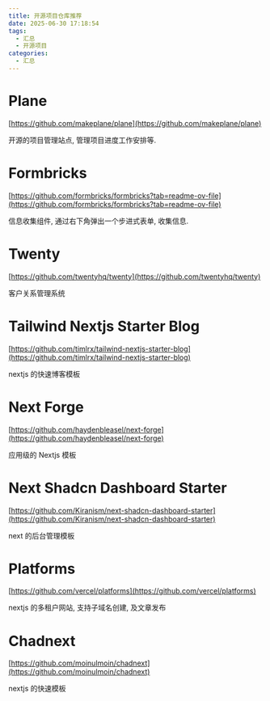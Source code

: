 ```yaml
---
title: 开源项目仓库推荐
date: 2025-06-30 17:18:54
tags:
  - 汇总
  - 开源项目
categories:
  - 汇总
---
```


# Plane

[https://github.com/makeplane/plane](https://github.com/makeplane/plane)

开源的项目管理站点, 管理项目进度工作安排等.

# Formbricks

[https://github.com/formbricks/formbricks?tab=readme-ov-file](https://github.com/formbricks/formbricks?tab=readme-ov-file)

信息收集组件, 通过右下角弹出一个步进式表单, 收集信息.

# Twenty

[https://github.com/twentyhq/twenty](https://github.com/twentyhq/twenty)

客户关系管理系统

# Tailwind Nextjs Starter Blog

[https://github.com/timlrx/tailwind-nextjs-starter-blog](https://github.com/timlrx/tailwind-nextjs-starter-blog)

nextjs 的快速博客模板

# Next Forge

[https://github.com/haydenbleasel/next-forge](https://github.com/haydenbleasel/next-forge)

应用级的 Nextjs 模板

# Next Shadcn Dashboard Starter

[https://github.com/Kiranism/next-shadcn-dashboard-starter](https://github.com/Kiranism/next-shadcn-dashboard-starter)

next 的后台管理模板

# Platforms

[https://github.com/vercel/platforms](https://github.com/vercel/platforms)

nextjs 的多租户网站, 支持子域名创建, 及文章发布

# Chadnext

[https://github.com/moinulmoin/chadnext](https://github.com/moinulmoin/chadnext)

nextjs 的快速模板